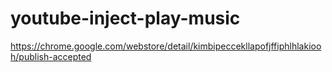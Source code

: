 # youtube-inject-play-music

https://chrome.google.com/webstore/detail/kimbipeccekllapofjffiphlhlakiooh/publish-accepted
